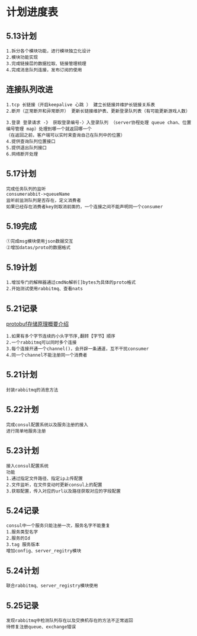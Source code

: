 # 计划进度表

## 5.13计划
```
1.拆分各个模块功能，进行模块独立化设计
2.模块功能实现
3.完成链接层的数据拉取、链接管理梳理
4.完成消息队列连接，发布订阅的使用
```
## 连接队列改进
```
1.tcp 长链接（开启keepalive 心跳 ） 建立长链接并维护长链接关系表
2.断开（正常断开和异常断开） 更新长链接维护表、更新登录队列表（有可能更新游戏人数）

3.登录 登录请求 -》 获取登录编号-〉入登录队列 （server协程处理 queue chan、位置编号管理 map）处理到哪一个就返回哪一个
（在返回之前，客户端可以实时来查询自己在队列中的位置）
4.提供查询队列位置接口
5.提供退出队列接口
6.网络断开处理
```

## 5.17计划
```
完成任务队列的监听
consumerabbit->queueName
监听前监测队列是否存在，定义消费者
如果已经存在消费者key则取消前面的，一个连接之间不能声明同一个consumer
```

## 5.19完成
```
①完成msg模块使用json数据交互
②增加datas/proto的数据格式
```

## 5.19计划
```
1.增加专门的解释器通过cmdNo解析[]bytes为具体的proto格式
2.开始测试使用rabbitmq、查看nats
```

## 5.21记录
[protobuf存储原理概要介绍](https://blog.csdn.net/weixin_34029949/article/details/91461766) 
```
1.如果有多个字节连续的小头字节序,翻转【字节】顺序
2.一个rabbitmq可以同时多个连接
3.每个连接开通一个channel()，会开辟一条通道，互不干扰consumer
4.同一个channel不能注册同一个消费者
```

## 5.21计划
```
封装rabbitmq的消息方法
```
## 5.22计划
```
完成consul配置系统以及服务注册的接入
进行简单地服务注册
```
## 5.23计划
```
接入consul配置系统
功能
1.通过指定文件路径、指定ip上传配置
2.文件监听，在文件变动时更新consul上的配置
3.获取配置，传入对应的url以及路径获取对应的字段配置
```
## 5.24记录
```
consul中一个服务只能注册一次，服务名字不能重复
1.服务类型名字
2.服务的Id
3.tag 服务版本
增加config、server_regitry模块
```

## 5.24计划
```
联合rabbitmq、server_registry模块使用
```

## 5.25记录
```
发现rabbitmq中检测队列存在以及交换机存在的方法不正常返回
待修复注册queue、exchange错误
```